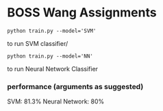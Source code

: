 # BOSS Wang Assignments
```
python train.py --model='SVM'
```
to run SVM classifier/


```
python train.py --model='NN'
```
to run Neural Network Classifier

### performance (arguments as suggested)
SVM: 81.3%
Neural Network: 80%
